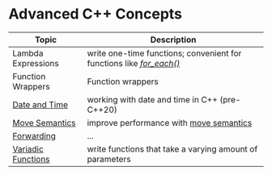 # Advanced C++ Concepts

| Topic | Description |
| ----- | ----------- |
| Lambda Expressions | write one-time functions; convenient for functions like [_for\_each()_](https://en.cppreference.com/w/cpp/algorithm/for_each) |
| Function Wrappers | Function wrappers |
| [Date and Time](https://github.com/EthanC2/Notes-and-Writeups/blob/main/C%2B%2B/Advanced/Date%20and%20Time.md) | working with date and time in C++ (pre-C++20) |
| [Move Semantics](https://github.com/EthanC2/Notes-and-Writeups/blob/main/C%2B%2B/Advanced/Move%20Semantics.md) | improve performance with [move semantics](https://mbevin.wordpress.com/2012/11/20/move-semantics/)  |
| [Forwarding](https://github.com/EthanC2/Notes-and-Writeups/blob/main/C%2B%2B/Advanced/Forwarding.md) | ... |
| [Variadic Functions](https://github.com/EthanC2/Notes-and-Writeups/blob/main/C++/Advanced/Variadic%20Functions.md) | write functions that take a varying amount of parameters |
